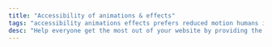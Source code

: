 ```yaml
---
title: "Accessibility of animations & effects"
tags: "accessibility animations effects prefers reduced motion humans impairments visual mobility dexterity auditory cognitive color blindness memory deafness transcript captions wai aria landmark roles skip links focus styles tools total validator screen readers VoiceOver braille"
desc: "Help everyone get the most out of your website by providing the best experience regardless of ability."
---
```

